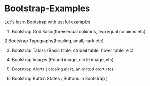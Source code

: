 # Bootstrap-Examples
Let's learn Bootstrap with useful examples

1. Bootstrap Grid Basic(three equal columns, two equal columns etc)

2.Bootstrap Typography(heading,small,mark etc)

3. Bootstrap Tables (Basic table, striped table, hover table, etc)

4. Bootstrap Images (Round image, circle image, etc)

5. Bootstrap Alerts ( closing alert, animated alert etc)

6. Bootstrap Button States ( Buttons in Bootstrap )

